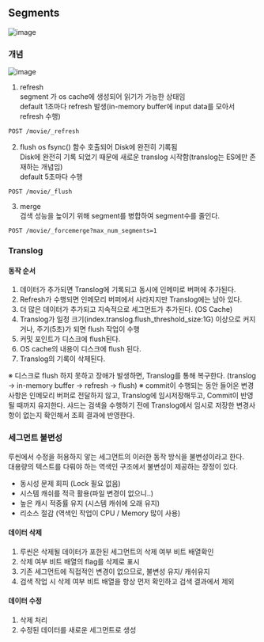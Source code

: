 
## Segments


![image](https://user-images.githubusercontent.com/10610884/131244745-4619e457-3194-4f58-85a1-729a74074cfb.png)


### 개념

![image](https://user-images.githubusercontent.com/10610884/131244769-45d37a73-0b5b-4c1f-87c1-9d6fd33c4102.png)

1. refresh   
segment 가 os cache에 생성되어 읽기가 가능한 상태임   
default 1초마다 refresh 발생(in-memory buffer에 input data를 모아서 refresh 수행)

```
POST /movie/_refresh
```

2. flush
os fsync() 함수 호출되어 Disk에 완전히 기록됨   
Disk에 완전히 기록 되었기 때문에 새로운 translog 시작함(translog는 ES에만 존재하는 개념임)    
default 5초마다 수행

```
POST /movie/_flush
```

3. merge   
검색 성능을 높이기 위해 segment를 병합하여 segment수를 줄인다. 

```
POST /movie/_forcemerge?max_num_segments=1
```

### Translog
#### 동작 순서
1. 데이터가 추가되면 Translog에 기록되고 동시에 인메미로 버퍼에 추가된다. 
2. Refresh가 수행되면 인메모리 버퍼에서 사라지지만 Translog에는 남아 있다. 
3. 더 많은 데이터가 추가되고 지속적으로 세그먼트가 추가된다. (OS Cache)
4. Translog가 일정 크기(index.translog.flush_threshold_size:1G) 이상으로 커지거나, 주기(5초)가 되면 flush 작업이 수행
5. 커밋 포인트가 디스크에 flush된다. 
6. OS cache의 내용이 디스크에 flush 된다. 
7. Translog의 기록이 삭제된다. 

※ 디스크로 flush 하지 못하고 장애가 발생하면, Translog를 통해 복구한다. (translog -> in-memory buffer -> refresh -> flush)
※ commit이 수행되는 동안 들어온 변경사항은 인메모리 버퍼로 전달하지 않고, Translog에 임시저장해두고, Commit이 반영될 때까지 유지한다. 
샤드는 검색을 수행하기 전에 Translog에서 임시로 저장한 변경사항이 없는지 확인해서 조회 결과에 반영한다. 


### 세그먼트 불변성
루씬에서 수정을 허용하지 앟는 세그먼트의 이러한 동작 방식을 불변성이라고 한다.    
대용량의 텍스트를 다뤄야 하는 역색인 구조에서 불변성이 제공하는 장정이 있다. 
- 동시성 문제 회피 (Lock 필요 없음)   
- 시스템 캐쉬를 적극 활용(파일 변경이 없으니..)   
- 높은 캐시 적중률 유지 (시스템 캐쉬에 오래 유지)   
- 리소스 절감 (역색인 작업이 CPU / Memory 많이 사용)

#### 데이터 삭제
1. 루씬은 삭제될 데이터가 포한된 세그먼트의 삭제 여부 비트 배열확인
2. 삭제 여부 비트 배열의 flag를 삭제로 표시
3. 기존 세그먼트에 직접적인 변경이 없으므로, 불변성 유지/ 캐쉬유지
4. 검색 작업 시 삭제 여부 비트 배열을 항상 먼저 확인하고 검색 결과에서 제외

#### 데이터 수정
1. 삭제 처리
2. 수정된 데이터를 새로운 세그먼트로 생성


